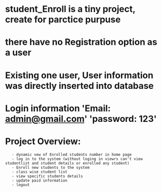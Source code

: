 # student_Enroll is a tiny project, create for parctice purpuse 
# there have no Registration option as a user
# Existing one user, User information was directly inserted into database
# Login information 'Email: admin@gmail.com' 'password: 123'
# Project Overview: 
       - dynamic vew of Enrolled students number in home page
       - log in to the system (without loging in viewrs can't view studentlist and student details or enrolled any student)
       - Enroll new students to the system
       - class wise student list
       - view specific students details
       - update paid information
       - logout 

